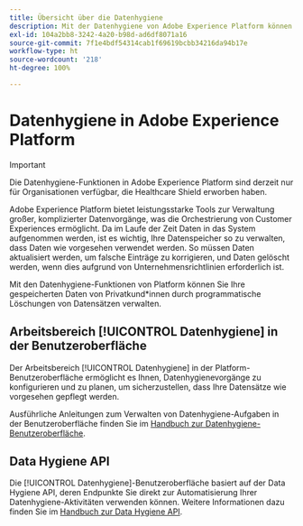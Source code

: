 ```yaml
---
title: Übersicht über die Datenhygiene
description: Mit der Datenhygiene von Adobe Experience Platform können Sie den Lebenszyklus Ihrer Daten verwalten, indem Sie veraltete oder falsche Datensätze aktualisieren oder bereinigen.
exl-id: 104a2bb8-3242-4a20-b98d-ad6df8071a16
source-git-commit: 7f1e4bdf54314cab1f69619bcbb34216da94b17e
workflow-type: ht
source-wordcount: '218'
ht-degree: 100%

---
```


# Datenhygiene in Adobe Experience Platform

>[!IMPORTANT]
>
>Die Datenhygiene-Funktionen in Adobe Experience Platform sind derzeit nur für Organisationen verfügbar, die Healthcare Shield erworben haben.

Adobe Experience Platform bietet leistungsstarke Tools zur Verwaltung großer, komplizierter Datenvorgänge, was die Orchestrierung von Customer Experiences ermöglicht. Da im Laufe der Zeit Daten in das System aufgenommen werden, ist es wichtig, Ihre Datenspeicher so zu verwalten, dass Daten wie vorgesehen verwendet werden. So müssen Daten aktualisiert werden, um falsche Einträge zu korrigieren, und Daten gelöscht werden, wenn dies aufgrund von Unternehmensrichtlinien erforderlich ist.

Mit den Datenhygiene-Funktionen von Platform können Sie Ihre gespeicherten Daten von Privatkund*innen durch programmatische Löschungen von Datensätzen verwalten.

## Arbeitsbereich [!UICONTROL Datenhygiene] in der Benutzeroberfläche

Der Arbeitsbereich [!UICONTROL Datenhygiene] in der Platform-Benutzeroberfläche ermöglicht es Ihnen, Datenhygienevorgänge zu konfigurieren und zu planen, um sicherzustellen, dass Ihre Datensätze wie vorgesehen gepflegt werden.

Ausführliche Anleitungen zum Verwalten von Datenhygiene-Aufgaben in der Benutzeroberfläche finden Sie im [Handbuch zur Datenhygiene-Benutzeroberfläche](./ui/overview.md).

## Data Hygiene API

Die [!UICONTROL Datenhygiene]-Benutzeroberfläche basiert auf der Data Hygiene API, deren Endpunkte Sie direkt zur Automatisierung Ihrer Datenhygiene-Aktivitäten verwenden können. Weitere Informationen dazu finden Sie im [Handbuch zur Data Hygiene API](./api/overview.md).
